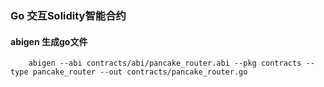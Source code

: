 ### Go 交互Solidity智能合约

#### abigen 生成go文件
```shell
    abigen --abi contracts/abi/pancake_router.abi --pkg contracts --type pancake_router --out contracts/pancake_router.go
```